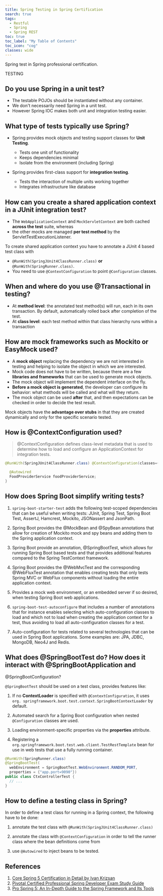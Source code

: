 ```yaml
---
title: Spring Testing in Spring Certification
search: true
tags: 
  - Restful
  - Spring
  - Spring REST
toc: true
toc_label: "My Table of Contents"
toc_icon: "cog"
classes: wide
---
```

Spring test in Spring professional certification.


TESTING
## Do you use Spring in a unit test?
- The testable POJOs should be instantiated without any container.
- We don't necessarily need Spring in a unit test.
- However Spring IOC makes both unit and integration testing easier.


## What type of tests typically use Spring?
- Spring provides mock objects and testing support classes for **Unit Testing**.
  - Tests one unit of functionality
  - Keeps dependencies minimal
  - Isolate from the environment (including Spring)

- Spring provides first-class support for **integration testing**. 
  - Tests the interaction of multiple units working together
  - Integrates infrastructure like database


## How can you create a shared application context in a JUnit integration test?

- The `WebApplicationContext` and `MockServletContext` are both cached **across the test** suite, whereas
- the other mocks are managed **per test method** by the ServletTestExecutionListener.


To create shared application context you have to annotate a JUnit 4 based test class with
- `@RunWith(SpringJUnit4ClassRunner.class)` **or** `@RunWith(SpringRunner.class)`.
- You need to use `@ContextConfiguration` to point `@Configuration` classes.


## When and where do you use @Transactional in testing?

- At **method level**: the annotated test method(s) will run, each in its own transaction. By default, automatically rolled back after completion of the test.
- At **class level**: each test method within that class hierarchy runs within a transaction


## How are mock frameworks such as Mockito or EasyMock used?

- A **mock object** replacing the dependency we are not interested in testing and helping to isolate the object in which we are interested. 
- Mock code does not have to be written, because there are a few **libraries and frameworks** that can be used to generate mock objects. 
- The mock object will implement the dependent interface on the fly. 
- **Before a mock object is generated**, the developer can configure its behavior: what methods will be called and what will they return. 
- The mock object can be used **after** that, and then expectations can be checked in order to decide the test result.

Mock objects have the **advantage over stubs** in that they are created dynamically and only for the specific scenario tested.


## How is @ContextConfiguration used?

> @ContextConfiguration defines class-level metadata that is used to determine how to load and configure an ApplicationContext for integration tests.

```java
@RunWith(SpringJUnit4ClassRunner.class) @ContextConfiguration(classes={KindergartenConfig.class, HighschoolConfig.class}) @ActiveProfiles("kindergarten") public class ProfilesJavaConfigTest {

  @Autowired 
  FoodProviderService foodProviderService;
}
```

## How does Spring Boot simplify writing tests?

1. `spring-boot-starter-test` adds the following test-scoped dependencies that can be useful when writing tests: JUnit, Spring Test, Spring Boot Test, AssertJ, Hamcrest, Mockito, JSONassert and JsonPath.

2. Spring Boot provides the @MockBean and @SpyBean annotations that allow for creation of Mockito mock and spy beans and adding them to the Spring application context.

3. Spring Boot provide an annotation, @SpringBootTest, which allows for running Spring Boot based tests and that provides additional features compared to the Spring TestContext framework.

4. Spring Boot provides the @WebMvcTest and the corresponding @WebFluxTest annotation that enables creating tests that only tests Spring MVC or WebFlux components without loading the entire application context.

5. Provides a mock web environment, or an embedded server if so desired, when testing Spring Boot web applications.

6. `spring-boot-test-autoconfigure` that includes a number of annotations that for instance enables selecting which auto-configuration classes to load and which not to load when creating the application context for a test, thus avoiding to load all auto-configuration classes for a test.

7. Auto-configuration for tests related to several technologies that can be used in Spring Boot applications. Some examples are: JPA, JDBC, MongoDB, Neo4J and Redis.

## What does @SpringBootTest do? How does it interact with @SpringBootApplication and
@SpringBootConfiguration?

`@SpringBootTest` should be used on a test class, provides features like:

1. If no **ContextLoader** is specified with `@ContextConfiguration`, it uses `org. springframework.boot.test.context.SpringBootContextLoader` by default.

2. Automated search for a Spring Boot configuration when nested `@Configuration` classes are used.

3. Loading environment-specific properties via the **properties** attribute.


5. Registering a `org.springframework.boot.test.web.client.TestRestTemplate` bean for use in web tests that use a fully running container.

```java
@RunWith(SpringRunner.class) 
@SpringBootTest(
  webEnvironment = SpringBootTest.WebEnvironment.RANDOM_PORT, 
  properties = {"app.port=9090"}) 
public class CtxControllerTest {
  // ...
}
```


## How to define a testing class in Spring? 

In order to define a test class for running in a Spring context, the following have to be done:

1. annotate the test class with `@RunWith(SpringJUnit4ClassRunner.class)`

2. annotate the class with `@ContextConfiguration` in order to tell the runner class where the bean definitions come from

3. use `@Autowired` to inject beans to be tested.


## References

1. [Core Spring 5 Certification in Detail by Ivan Krizsan](https://leanpub.com/corespring5certificationindetail/)
2. [Pivotal Certified Professional Spring Developer Exam Study Guide](https://www.amazon.com/Pivotal-Certified-Professional-Spring-Developer-ebook/dp/B01MS0JSML/)
3. [Pro Spring 5: An In-Depth Guide to the Spring Framework and Its Tools](https://www.amazon.com/Pro-Spring-Depth-Guide-Framework/dp/1484228073/)